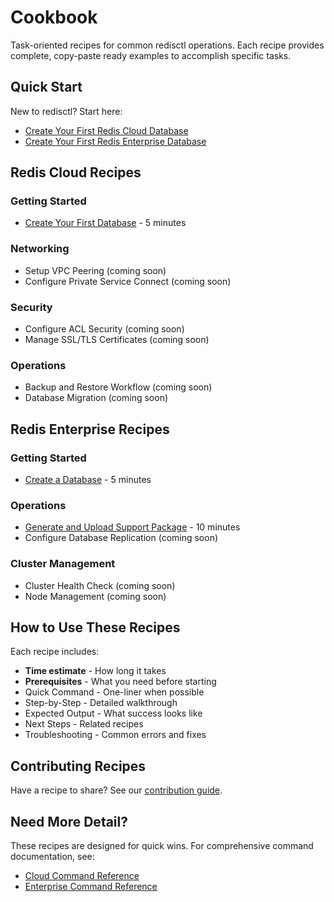# Cookbook

Task-oriented recipes for common redisctl operations. Each recipe provides complete, copy-paste ready examples to accomplish specific tasks.

## Quick Start

New to redisctl? Start here:
- [Create Your First Redis Cloud Database](cloud/create-first-database.md)
- [Create Your First Redis Enterprise Database](enterprise/create-database.md)

## Redis Cloud Recipes

### Getting Started
- [Create Your First Database](cloud/create-first-database.md) - 5 minutes

### Networking
- Setup VPC Peering (coming soon)
- Configure Private Service Connect (coming soon)

### Security
- Configure ACL Security (coming soon)
- Manage SSL/TLS Certificates (coming soon)

### Operations
- Backup and Restore Workflow (coming soon)
- Database Migration (coming soon)

## Redis Enterprise Recipes

### Getting Started
- [Create a Database](enterprise/create-database.md) - 5 minutes

### Operations
- [Generate and Upload Support Package](enterprise/support-package.md) - 10 minutes
- Configure Database Replication (coming soon)

### Cluster Management
- Cluster Health Check (coming soon)
- Node Management (coming soon)

## How to Use These Recipes

Each recipe includes:
- **Time estimate** - How long it takes
- **Prerequisites** - What you need before starting
- Quick Command - One-liner when possible
- Step-by-Step - Detailed walkthrough
- Expected Output - What success looks like
- Next Steps - Related recipes
- Troubleshooting - Common errors and fixes

## Contributing Recipes

Have a recipe to share? See our [contribution guide](../developer/contributing.md).

## Need More Detail?

These recipes are designed for quick wins. For comprehensive command documentation, see:
- [Cloud Command Reference](../cloud/README.md)
- [Enterprise Command Reference](../enterprise/README.md)

